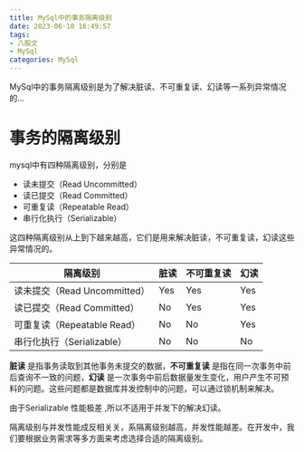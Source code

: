 ```yaml
---
title: MySql中的事务隔离级别
date: 2023-06-10 16:49:57
tags:
- 八股文
- MySql
categories: MySql
---
```


MySql中的事务隔离级别是为了解决脏读、不可重复读、幻读等一系列异常情况的...
<!-- more -->

# 事务的隔离级别

mysql中有四种隔离级别，分别是

- 读未提交（Read Uncommitted）
- 读已提交（Read Committed）
- 可重复读（Repeatable Read）
- 串行化执行（Serializable）

这四种隔离级别从上到下越来越高，它们是用来解决脏读，不可重复读，幻读这些异常情况的。

| 隔离级别 | 脏读 | 不可重复读 | 幻读 |
| --- | --- | --- | --- |
| 读未提交（Read Uncommitted） | Yes | Yes | Yes |
| 读已提交（Read Committed） | No | Yes | Yes |
| 可重复读（Repeatable Read） | No | No | Yes |
| 串行化执行（Serializable） | No | No | No |

__脏读__ 是指事务读取到其他事务未提交的数据，__不可重复读__ 是指在同一次事务中前后查询不一致的问题，__幻读__ 是一次事务中前后数据量发生变化，用户产生不可预料的问题。这些问题都是数据库并发控制中的问题，可以通过锁机制来解决。

由于Serializable 性能极差 ,所以不适用于并发下的解决幻读。

隔离级别与并发性能成反相关关，系隔离级别越高，并发性能越差。在开发中，我们要根据业务需求等多方面来考虑选择合适的隔离级别。
